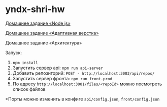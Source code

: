 # yndx-shri-hw

[Домашнее задание «Node js»](api/README.md)

[Домашнее задание «Адаптивная верстка»](front/README.md)

Домашнее задание «Архитектура»

Запуск:
1. `npm install`
1. Запустить сервер api: `npm run api-server`
1. Добавить репозиторий:
`POST - http://localhost:3003/api/repos/`
1. Запустить сервер фронта: `npm run front-prod`
1. По адресу `http://localhost:3001/files/<repoId>` можно посмотреть список файлов

*Порты можно изменить в конфиге `api/config.json`, `front/config.json`
